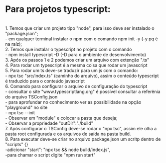 <h1>Para projetos typescript:</h1></br>
1. Temos que criar um projeto tipo "node", para isso deve ser instalado o "package.json";</br>
   - em qualquer terminal instalar o npm com o comando npm init -y (-y pq é na raíz);</br>
2. Temos que instalar o typescript no projeto com o comando</br>
   - npm install typescript -D (-D para o ambiente de desenvolvimento)</br>
3. Após os passos 1 e 2 podemos criar um arquivo com extenção ".ts"</br>
4. Para rodar um typescript é a mesma coisa que rodar um javascript</br>
5. Para rodar um ts deve-se traduzir para um js com o comando:</br>
   - npx tsc "src/index.ts" (caminho do arquivo), assim o conteúdo typescript é traduzido para o conteúdo javascript</br>
6. Comando para configurar o arquivo de configuração do typescript</br>
   - consultar o site "www.typescriptlang.org" é possível consultar a referênia do arquivo TSConfig.json</br>
   - para aprofundar no conhecimento ver as possibilidade na opção "playground" no site</br>
   - npx tsc --init</br>
   - Observar em "module" e colocar a pasta que deseja;</br>
   - Observar a propriedade "outDir":"./build"</br>
7. Após configurar o TSConfig deve-se rodar o "npx tsc", assim ele olha a pasta root configurada e os arquivos de saída na pasta build.</br>
8. Para executar deve-se criar no arquivo package.json um scritp dentro de "scripts" {}</br>
   -adicionar "start": "npx tsc && node build/index.js",</br>
   -para chamar o script digite "npm run start"</br>